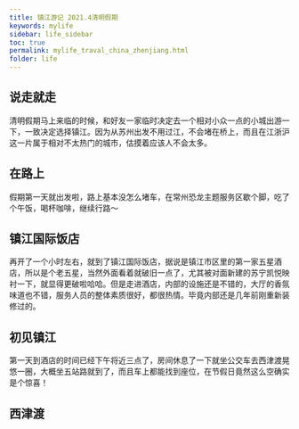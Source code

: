 ```yaml
---
title: 镇江游记 2021.4清明假期
keywords: mylife
sidebar: life_sidebar
toc: true
permalink: mylife_traval_china_zhenjiang.html
folder: life
---
```


## 说走就走
清明假期马上来临的时候，和好友一家临时决定去一个相对小众一点的小城出游一下，一致决定选择镇江。因为从苏州出发不用过江，不会堵在桥上，而且在江浙沪这一片属于相对不太热门的城市，估摸着应该人不会太多。
## 在路上
假期第一天就出发啦，路上基本没怎么堵车，在常州恐龙主题服务区歇个脚，吃了个午饭，喝杯咖啡，继续行路～
## 镇江国际饭店
再开了一个小时左右，就到了镇江国际饭店，据说是镇江市区里的第一家五星酒店，所以是个老五星，当然外面看着就破旧一点了，尤其被对面新建的苏宁凯悦映衬一下，就显得更破啦哈哈。但是走进酒店，内部的设施还是不错的，大厅的香氛味道也不错，服务人员的整体素质很好，都很热情。毕竟内部还是几年前刚重新装修过的。
## 初见镇江
第一天到酒店的时间已经下午将近三点了，房间休息了一下就坐公交车去西津渡晃悠一圈，大概坐五站路就到了，而且车上都能找到座位，在节假日竟然这么空确实是个惊喜！
## 西津渡
